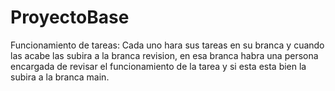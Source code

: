 # ProyectoBase
Funcionamiento de tareas: Cada uno hara sus tareas en su branca y cuando las acabe las subira a la branca revision, en esa branca habra una persona encargada de revisar el funcionamiento de la tarea y si esta esta bien la subira a la branca main.
